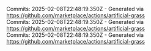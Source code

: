 Commits: 2025-02-08T22:48:19.350Z - Generated via https://github.com/marketplace/actions/artificial-grass
<br>
Commits: 2025-02-08T22:48:19.350Z - Generated via https://github.com/marketplace/actions/artificial-grass
<br>
Commits: 2025-02-08T22:48:19.350Z - Generated via https://github.com/marketplace/actions/artificial-grass
<br>
